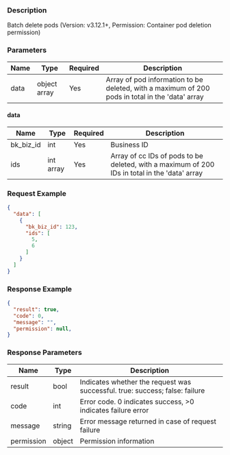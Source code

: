 ### Description

Batch delete pods (Version: v3.12.1+, Permission: Container pod deletion permission)

### Parameters

| Name | Type         | Required | Description                                                                                     |
|------|--------------|----------|-------------------------------------------------------------------------------------------------|
| data | object array | Yes      | Array of pod information to be deleted, with a maximum of 200 pods in total in the 'data' array |

#### data

| Name      | Type      | Required | Description                                                                                   |
|-----------|-----------|----------|-----------------------------------------------------------------------------------------------|
| bk_biz_id | int       | Yes      | Business ID                                                                                   |
| ids       | int array | Yes      | Array of cc IDs of pods to be deleted, with a maximum of 200 IDs in total in the 'data' array |

### Request Example

```json
{
  "data": [
    {
      "bk_biz_id": 123,
      "ids": [
        5,
        6
      ]
    }
  ]
}
```

### Response Example

```json
{
  "result": true,
  "code": 0,
  "message": "",
  "permission": null,
}
```

### Response Parameters

| Name       | Type   | Description                                                                 |
|------------|--------|-----------------------------------------------------------------------------|
| result     | bool   | Indicates whether the request was successful. true: success; false: failure |
| code       | int    | Error code. 0 indicates success, >0 indicates failure error                 |
| message    | string | Error message returned in case of request failure                           |
| permission | object | Permission information                                                      |
